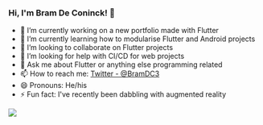 ### Hi, I'm Bram De Coninck! 👋

- 🔭 I’m currently working on a new portfolio made with Flutter
- 🌱 I’m currently learning how to modularise Flutter and Android projects
- 👯 I’m looking to collaborate on Flutter projects
- 🤔 I’m looking for help with CI/CD for web projects
- 💬 Ask me about Flutter or anything else programming related
- 📫 How to reach me: [Twitter - @BramDC3](https://twitter.com/BramDC3)
- 😄 Pronouns: He/his
- ⚡ Fun fact: I've recently been dabbling with augmented reality

<img src="https://github-readme-stats.vercel.app/api?username=BramDC3&&show_icons=true&title_color=ffffff&icon_color=bb2acf&text_color=daf7dc&bg_color=151515"/>
